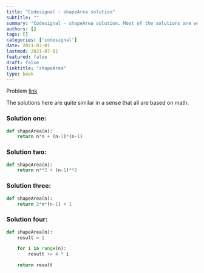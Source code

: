 ```yaml
---
title: "Codesignal - shapeArea solution"
subtitle: ""
summary: "Codesignal - shapeArea solution. Most of the solutions are written in Python and Javascript, when possible multiple solutions are added."
authors: []
tags: []
categories: ['codesignal']
date: 2021-07-01
lastmod: 2021-07-01
featured: false
draft: false
linktitle: "shapeArea"
type: book
---
```

Problem [link](https://app.codesignal.com/arcade/intro/level-2/yuGuHvcCaFCKk56rJ)

The solutions here are quite similar in a sense that all are based on math.

### Solution one:

```python
def shapeArea(n):
    return n*n + (n-1)*(n-1)
```

### Solution two:

```python
def shapeArea(n):
    return n**2 + (n-1)**2
```

### Solution three:

```python
def shapeArea(n):
    return 2*n*(n-1) + 1
```

### Solution four:

```python
def shapeArea(n):
    result = 1

    for i in range(n):
        result += 4 * i

    return result
```
